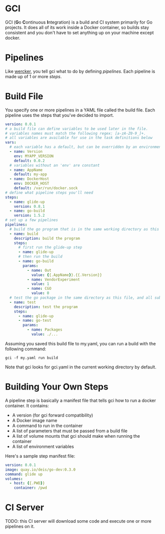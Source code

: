 # GCI

GCI (**G**o **C**ontinuous **I**ntegration) is a build and CI system primarily for Go projects. It does all of its work inside a Docker container, so builds stay consistent and you don't have to set anything up on your machine except docker.

# Pipelines

Like [wercker](http://wercker.com), you tell gci what to do by defining _pipelines_. Each pipeline is made up of 1 or more _steps_.

# Build File

You specify one or more pipelines in a YAML file called the build file. Each pipeline uses the steps that you've decided to import.

```yaml
version: 0.0.1
# a build file can define variables to be used later in the file.
# variables names must match the following regex: [a-zA-Z0-9_]+.
# all variables are available for use in the task definitions below
vars:
  # each variable has a default, but can be overridden by an environment variable
  - name: Version
    env: MYAPP_VERSION
    default: 0.0.2
  # variables without an 'env' are constant
  - name: AppName
    default: my-app
  - name: DockerHost
    env: DOCKER_HOST
    default: /var/run/docker.sock
# define what pipeline steps you'll need
steps:
  - name: glide-up
    version: 0.8.1
  - name: go-build
    version: 1.5.2
# set up a few pipelines
pipelines:
  # build the go program that is in the same working directory as this file
  - name: build
    description: build the program
    steps:
      # first run the glide-up step
      - name: glide-up
      # then run the build
      - name: go-build
        params:
          - name: Out
            value: {{.AppName}}.{{.Version}}
          - name: VendorExperiment
            value: 1
          - name: CGO
            value: 0
  # test the go package in the same directory as this file, and all sub packages from here too
  - name: test  
    description: test the program
    steps:
      - name: glide-up
      - name: go-test
        params:
          - name: Packages
            value: ./...
```

Assuming you saved this build file to my.yaml, you can run a build with the following command:

```console
gci -f my.yaml run build
```

Note that gci looks for gci.yaml in the current working directory by default.


# Building Your Own Steps

A pipeline step is basically a manifest file that tells gci how to run a docker container. It contains:

- A version (for gci forward compatibility)
- A Docker image name
- A command to run in the container
- A list of parameters that must be passed from a build file
- A list of volume mounts that gci should make when running the container
- A list of environment variables

Here's a sample step manifest file:

```yaml
version: 0.0.1
image: quay.io/deis/go-dev:0.3.0
command: glide up
volumes:
  - host: {{.PWD}}
    container: /pwd
```

# CI Server

TODO: this CI server will download some code and execute one or more pipelines on it.
